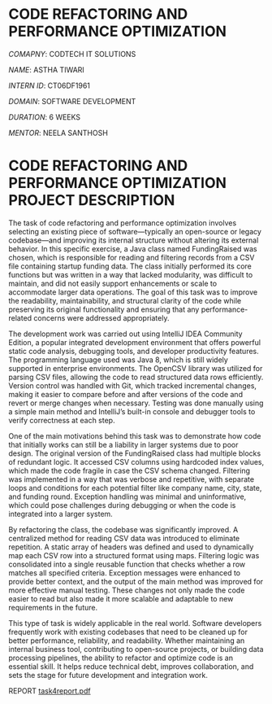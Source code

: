 # CODE REFACTORING AND PERFORMANCE OPTIMIZATION

*COMAPNY*: CODTECH IT SOLUTIONS

*NAME*: ASTHA TIWARI

*INTERN ID*: CT06DF1961

*DOMAIN*: SOFTWARE DEVELOPMENT

*DURATION*: 6 WEEKS

*MENTOR*: NEELA SANTHOSH 

# CODE REFACTORING AND PERFORMANCE OPTIMIZATION PROJECT DESCRIPTION
The task of code refactoring and performance optimization involves selecting an existing piece of software—typically an open-source or legacy codebase—and improving its internal structure without altering its external behavior. In this specific exercise, a Java class named FundingRaised was chosen, which is responsible for reading and filtering records from a CSV file containing startup funding data. The class initially performed its core functions but was written in a way that lacked modularity, was difficult to maintain, and did not easily support enhancements or scale to accommodate larger data operations. The goal of this task was to improve the readability, maintainability, and structural clarity of the code while preserving its original functionality and ensuring that any performance-related concerns were addressed appropriately.

The development work was carried out using IntelliJ IDEA Community Edition, a popular integrated development environment that offers powerful static code analysis, debugging tools, and developer productivity features. The programming language used was Java 8, which is still widely supported in enterprise environments. The OpenCSV library was utilized for parsing CSV files, allowing the code to read structured data rows efficiently. Version control was handled with Git, which tracked incremental changes, making it easier to compare before and after versions of the code and revert or merge changes when necessary. Testing was done manually using a simple main method and IntelliJ’s built-in console and debugger tools to verify correctness at each step.

One of the main motivations behind this task was to demonstrate how code that initially works can still be a liability in larger systems due to poor design. The original version of the FundingRaised class had multiple blocks of redundant logic. It accessed CSV columns using hardcoded index values, which made the code fragile in case the CSV schema changed. Filtering was implemented in a way that was verbose and repetitive, with separate loops and conditions for each potential filter like company name, city, state, and funding round. Exception handling was minimal and uninformative, which could pose challenges during debugging or when the code is integrated into a larger system.

By refactoring the class, the codebase was significantly improved. A centralized method for reading CSV data was introduced to eliminate repetition. A static array of headers was defined and used to dynamically map each CSV row into a structured format using maps. Filtering logic was consolidated into a single reusable function that checks whether a row matches all specified criteria. Exception messages were enhanced to provide better context, and the output of the main method was improved for more effective manual testing. These changes not only made the code easier to read but also made it more scalable and adaptable to new requirements in the future.

This type of task is widely applicable in the real world. Software developers frequently work with existing codebases that need to be cleaned up for better performance, reliability, and readability. Whether maintaining an internal business tool, contributing to open-source projects, or building data processing pipelines, the ability to refactor and optimize code is an essential skill. It helps reduce technical debt, improves collaboration, and sets the stage for future development and integration work.

REPORT 
[task4report.pdf](https://github.com/user-attachments/files/21215165/task4report.pdf)
